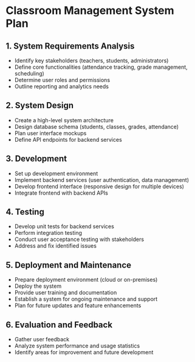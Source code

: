 # Classroom Management System Plan

## 1. System Requirements Analysis

- Identify key stakeholders (teachers, students, administrators)
- Define core functionalities (attendance tracking, grade management, scheduling)
- Determine user roles and permissions
- Outline reporting and analytics needs

## 2. System Design

- Create a high-level system architecture
- Design database schema (students, classes, grades, attendance)
- Plan user interface mockups
- Define API endpoints for backend services

## 3. Development

- Set up development environment
- Implement backend services (user authentication, data management)
- Develop frontend interface (responsive design for multiple devices)
- Integrate frontend with backend APIs

## 4. Testing

- Develop unit tests for backend services
- Perform integration testing
- Conduct user acceptance testing with stakeholders
- Address and fix identified issues

## 5. Deployment and Maintenance

- Prepare deployment environment (cloud or on-premises)
- Deploy the system
- Provide user training and documentation
- Establish a system for ongoing maintenance and support
- Plan for future updates and feature enhancements

## 6. Evaluation and Feedback

- Gather user feedback
- Analyze system performance and usage statistics
- Identify areas for improvement and future development
